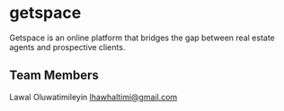 # getspace
Getspace is an online platform that bridges the gap between real estate agents and prospective clients.
## Team Members
Lawal Oluwatimileyin
lhawhaltimi@gmail.com

